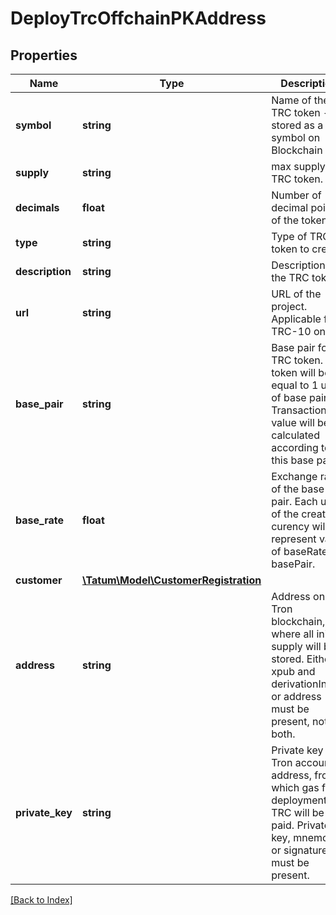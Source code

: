 # DeployTrcOffchainPKAddress

## Properties

Name | Type | Description | Notes
------------ | ------------- | ------------- | -------------
**symbol** | **string** | Name of the TRC token - stored as a symbol on Blockchain |
**supply** | **string** | max supply of TRC token. |
**decimals** | **float** | Number of decimal points of the token. |
**type** | **string** | Type of TRC token to create. |
**description** | **string** | Description of the TRC token |
**url** | **string** | URL of the project. Applicable for TRC-10 only. | [optional]
**base_pair** | **string** | Base pair for TRC token. 1 token will be equal to 1 unit of base pair. Transaction value will be calculated according to this base pair. |
**base_rate** | **float** | Exchange rate of the base pair. Each unit of the created curency will represent value of baseRate*1 basePair. | [optional] [default to 1]
**customer** | [**\Tatum\Model\CustomerRegistration**](CustomerRegistration.md) |  | [optional]
**address** | **string** | Address on Tron blockchain, where all initial supply will be stored. Either xpub and derivationIndex, or address must be present, not both. |
**private_key** | **string** | Private key of Tron account address, from which gas for deployment of TRC will be paid. Private key, mnemonic or signature Id must be present. |

[[Back to Index]](../index.md)
